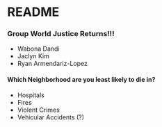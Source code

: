# README

### Group World Justice Returns!!!
  - Wabona Dandi
  - Jaclyn Kim
  - Ryan Armendariz-Lopez
  
#### Which Neighborhood are you least likely to die in?
  - Hospitals
  - Fires
  - Violent Crimes
  - Vehicular Accidents (?)
